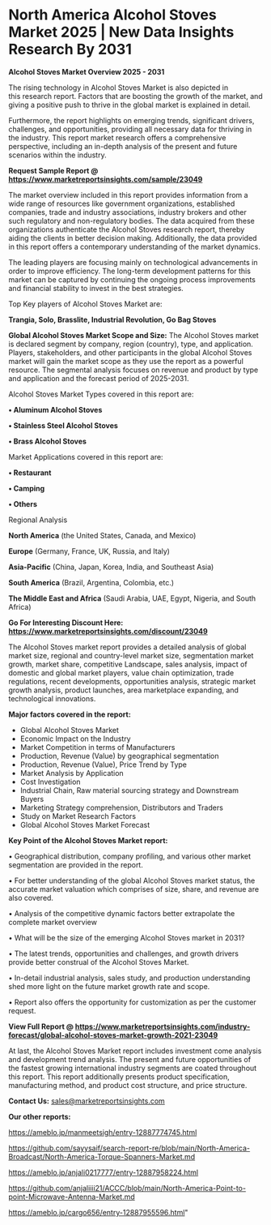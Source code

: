 # North America Alcohol Stoves Market 2025 | New Data Insights Research By 2031

<Strong> Alcohol Stoves Market Overview 2025 - 2031</strong>

The rising technology in Alcohol Stoves Market is also depicted in this research report. Factors that are boosting the growth of the market, and giving a positive push to thrive in the global market is explained in detail.

Furthermore, the report highlights on emerging trends, significant drivers, challenges, and opportunities, providing all necessary data for thriving in the industry. This report market research offers a comprehensive perspective, including an in-depth analysis of the present and future scenarios within the industry.

<strong>Request Sample Report @ <a href=https://www.marketreportsinsights.com/sample/23049>https://www.marketreportsinsights.com/sample/23049</a></strong>

The market overview included in this report provides information from a wide range of resources like government organizations, established companies, trade and industry associations, industry brokers and other such regulatory and non-regulatory bodies. The data acquired from these organizations authenticate the Alcohol Stoves research report, thereby aiding the clients in better decision making. Additionally, the data provided in this report offers a contemporary understanding of the market dynamics.

The leading players are focusing mainly on technological advancements in order to improve efficiency. The long-term development patterns for this market can be captured by continuing the ongoing process improvements and financial stability to invest in the best strategies.

Top Key players of Alcohol Stoves Market are:

<strong>Trangia, Solo, Brasslite, Industrial Revolution, Go Bag Stoves</strong>

<strong><b>Global Alcohol Stoves Market Scope and Size:</b></strong>
The Alcohol Stoves market is declared segment by company, region (country), type, and application. Players, stakeholders, and other participants in the global Alcohol Stoves market will gain the market scope as they use the report as a powerful resource. The segmental analysis focuses on revenue and product by type and application and the forecast period of 2025-2031.

Alcohol Stoves Market Types covered in this report are:

<strong>• Aluminum Alcohol Stoves

• Stainless Steel Alcohol Stoves

• Brass Alcohol Stoves</strong>

Market Applications covered in this report are:

<strong>• Restaurant

• Camping

• Others</strong> 

Regional Analysis

<strong>North America</strong> (the United States, Canada, and Mexico)

<strong>Europe</strong> (Germany, France, UK, Russia, and Italy)

<strong>Asia-Pacific</strong> (China, Japan, Korea, India, and Southeast Asia)

<strong>South America</strong> (Brazil, Argentina, Colombia, etc.)

<strong>The Middle East and Africa</strong> (Saudi Arabia, UAE, Egypt, Nigeria, and South Africa)

<strong>Go For Interesting Discount Here: <a href=https://www.marketreportsinsights.com/discount/23049>https://www.marketreportsinsights.com/discount/23049</a></strong>

The Alcohol Stoves market report provides a detailed analysis of global market size, regional and country-level market size, segmentation market growth, market share, competitive Landscape, sales analysis, impact of domestic and global market players, value chain optimization, trade regulations, recent developments, opportunities analysis, strategic market growth analysis, product launches, area marketplace expanding, and technological innovations.

<strong><b>Major factors covered in the report:</b></strong>
<ul>
  <li>Global Alcohol Stoves Market </li>
  <li>Economic Impact on the Industry</li>
  <li>Market Competition in terms of Manufacturers</li>
  <li>Production, Revenue (Value) by geographical segmentation</li>
  <li>Production, Revenue (Value), Price Trend by Type</li>
  <li>Market Analysis by Application</li>
  <li>Cost Investigation</li>
  <li>Industrial Chain, Raw material sourcing strategy and Downstream Buyers</li>
  <li>Marketing Strategy comprehension, Distributors and Traders</li>
  <li>Study on Market Research Factors</li>
  <li>Global Alcohol Stoves Market Forecast</li>
</ul>

<strong><b>Key Point of the Alcohol Stoves Market report:</b></strong>

• Geographical distribution, company profiling, and various other market segmentation are provided in the report.

• For better understanding of the global Alcohol Stoves market status, the accurate market valuation which comprises of size, share, and revenue are also covered.

• Analysis of the competitive dynamic factors better extrapolate the complete market overview

• What will be the size of the emerging Alcohol Stoves market in 2031?

• The latest trends, opportunities and challenges, and growth drivers provide better construal of the Alcohol Stoves Market.

• In-detail industrial analysis, sales study, and production understanding shed more light on the future market growth rate and scope.

• Report also offers the opportunity for customization as per the customer request.

<strong><b>View Full Report @ <a href=https://www.marketreportsinsights.com/industry-forecast/global-alcohol-stoves-market-growth-2021-23049>https://www.marketreportsinsights.com/industry-forecast/global-alcohol-stoves-market-growth-2021-23049</a></b></strong>


At last, the Alcohol Stoves Market report includes investment come analysis and development trend analysis. The present and future opportunities of the fastest growing international industry segments are coated throughout this report. This report additionally presents product specification, manufacturing method, and product cost structure, and price structure.

<strong>Contact Us:</strong>
sales@marketreportsinsights.com

<strong>Our other reports:</strong>

<a href=https://ameblo.jp/manmeetsigh/entry-12887774745.html>https://ameblo.jp/manmeetsigh/entry-12887774745.html</a>

<a href=https://github.com/sayysaif/search-report-re/blob/main/North-America-Broadcast/North-America-Torque-Spanners-Market.md>https://github.com/sayysaif/search-report-re/blob/main/North-America-Broadcast/North-America-Torque-Spanners-Market.md</a>

<a href=https://ameblo.jp/anjali0217777/entry-12887958224.html>https://ameblo.jp/anjali0217777/entry-12887958224.html</a>

<a href=https://github.com/anjaliiii21/ACCC/blob/main/North-America-Point-to-point-Microwave-Antenna-Market.md>https://github.com/anjaliiii21/ACCC/blob/main/North-America-Point-to-point-Microwave-Antenna-Market.md</a>

<a href=https://ameblo.jp/cargo656/entry-12887955596.html>https://ameblo.jp/cargo656/entry-12887955596.html</a>"
